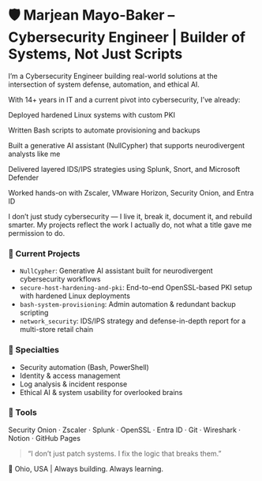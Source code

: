 # 🛡️ Marjean Mayo-Baker – Cybersecurity Engineer | Builder of Systems, Not Just Scripts

I’m a Cybersecurity Engineer building real-world solutions at the intersection of system defense, automation, and ethical AI.

With 14+ years in IT and a current pivot into cybersecurity, I’ve already:

Deployed hardened Linux systems with custom PKI

Written Bash scripts to automate provisioning and backups

Built a generative AI assistant (NullCypher) that supports neurodivergent analysts like me

Delivered layered IDS/IPS strategies using Splunk, Snort, and Microsoft Defender

Worked hands-on with Zscaler, VMware Horizon, Security Onion, and Entra ID

I don’t just study cybersecurity — I live it, break it, document it, and rebuild smarter. My projects reflect the work I actually do, not what a title gave me permission to do.
### 🔧 Current Projects
- `NullCypher`: Generative AI assistant built for neurodivergent cybersecurity workflows
- `secure-host-hardening-and-pki`: End-to-end OpenSSL-based PKI setup with hardened Linux deployments
- `bash-system-provisioning`: Admin automation & redundant backup scripting
- `network_security`: IDS/IPS strategy and defense-in-depth report for a multi-store retail chain

### 🧠 Specialties
- Security automation (Bash, PowerShell)
- Identity & access management
- Log analysis & incident response
- Ethical AI & system usability for overlooked brains

### 🧰 Tools
Security Onion · Zscaler · Splunk · OpenSSL · Entra ID · Git · Wireshark · Notion · GitHub Pages

> “I don’t just patch systems. I fix the logic that breaks them.”

📍 Ohio, USA | Always building. Always learning.
